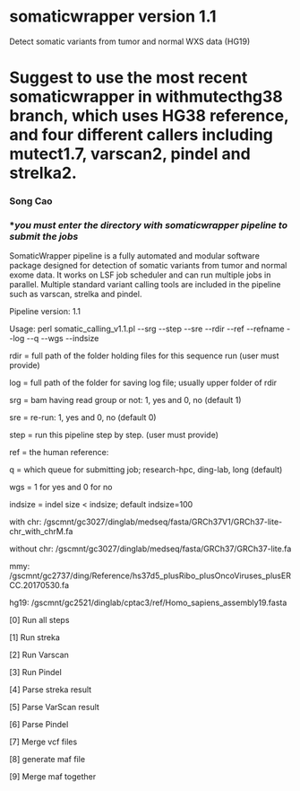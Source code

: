 # somaticwrapper version 1.1 ##

Detect somatic variants from tumor and normal WXS data (HG19) 

# Suggest to use the most recent somaticwrapper in withmutecthg38 branch, which uses HG38 reference, and four different callers including mutect1.7, varscan2, pindel and strelka2.
 
### Song Cao ###

### ********you must enter the directory with somaticwrapper pipeline to submit the jobs******* ###

SomaticWrapper pipeline is a fully automated and modular software package designed for detection of somatic variants from tumor and normal exome data. It works on LSF job scheduler and can run multiple jobs in parallel. Multiple standard variant calling tools are included in the pipeline such as varscan, strelka and pindel.

Pipeline version: 1.1

Usage: perl somatic_calling_v1.1.pl --srg --step --sre --rdir --ref --refname --log --q --wgs --indsize 

rdir = full path of the folder holding files for this sequence run (user must provide)

log = full path of the folder for saving log file; usually upper folder of rdir

srg = bam having read group or not: 1, yes and 0, no (default 1)

sre = re-run: 1, yes and 0, no  (default 0)


step = run this pipeline step by step. (user must provide)

ref = the human reference: 

q = which queue for submitting job; research-hpc, ding-lab, long (default)

wgs = 1 for yes and 0 for no 

indsize = indel size < indsize; default indsize=100

with chr: /gscmnt/gc3027/dinglab/medseq/fasta/GRCh37V1/GRCh37-lite-chr_with_chrM.fa

without chr: /gscmnt/gc3027/dinglab/medseq/fasta/GRCh37/GRCh37-lite.fa

mmy: /gscmnt/gc2737/ding/Reference/hs37d5_plusRibo_plusOncoViruses_plusERCC.20170530.fa 

hg19: /gscmnt/gc2521/dinglab/cptac3/ref/Homo_sapiens_assembly19.fasta 

  [0]  Run all steps
 
  [1]  Run streka
 
  [2]  Run Varscan

  [3] Run Pindel

  [4]  Parse streka result

  [5]  Parse VarScan result

  [6]  Parse Pindel
  
  [7]  Merge vcf files  

  [8] generate maf file

  [9] Merge maf together 
 
